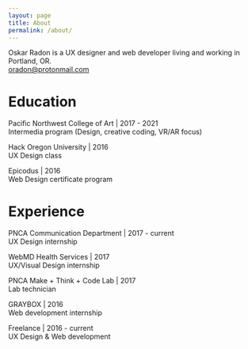 ```yaml
---
layout: page
title: About
permalink: /about/
---
```


Oskar Radon is a UX designer and web developer living and working in Portland, OR. <br>
[oradon@protonmail.com](mailto:oradon@protonmail.com)

# Education

Pacific Northwest College of Art \| 2017 - 2021 <br>
Intermedia program (Design, creative coding, VR/AR focus)


Hack Oregon University \| 2016 <br>
UX Design class


Epicodus \| 2016 <br>
Web Design certificate program

# Experience

PNCA Communication Department \| 2017 - current <br>
UX Design internship

WebMD Health Services \| 2017 <br>
UX/Visual Design internship

PNCA Make + Think + Code Lab \| 2017 <br>
Lab technician

GRAYBOX \| 2016 <br>
Web development internship

Freelance \| 2016 - current <br>
UX Design & Web development
